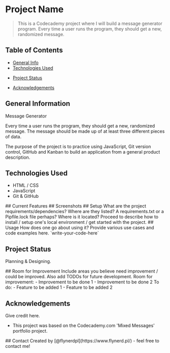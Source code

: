 # Project Name
> This is a Codecademy project where I will build a message generator program. Every time a user runs the program, they should get a new, randomized message.

## Table of Contents
* [General Info](#general-information)
* [Technologies Used](#technologies-used)
<!-- * [Features](#current-features)
* [Screenshots](#screenshots)
* [Setup](#setup)
* [Usage](#usage) -->
* [Project Status](#project-status)
<!-- * [Room for Improvement](#room-for-improvement) -->
* [Acknowledgements](#acknowledgements)
<!-- * [Contact](#contact)
* [License](#license) -->


## General Information
Message Generator

Every time a user runs the program, they should get a new, randomized message. The message should be made up of at least three different pieces of data.

The purpose of the project is to practice using JavaScript, Git version control, GitHub and Kanban to build an application from a general product description. 


## Technologies Used
- HTML / CSS
- JavaScript
- Git & GitHub

<!-->
## Current Features



## Screenshots



## Setup
What are the project requirements/dependencies? Where are they listed? A requirements.txt or a Pipfile.lock file perhaps? Where is it located?

Proceed to describe how to install / setup one's local environment / get started with the project.


## Usage
How does one go about using it?
Provide various use cases and code examples here.

`write-your-code-here`
<!-->

## Project Status
Planning & Designing.

<!-->
## Room for Improvement
Include areas you believe need improvement / could be improved. Also add TODOs for future development.

Room for improvement:
- Improvement to be done 1
- Improvement to be done 2

To do:
- Feature to be added 1
- Feature to be added 2
<!-->

## Acknowledgements
Give credit here.
- This project was based on the Codecademy.com 'Mixed Messages' portfolio project.

<!-->
## Contact
Created by [@flynerdpl](https://www.flynerd.pl/) - feel free to contact me!
<!-->

<!-- Optional -->
<!-- ## License -->
<!-- This project is open source and available under the [... License](). -->

<!-- You don't have to include all sections - just the one's relevant to your project -->